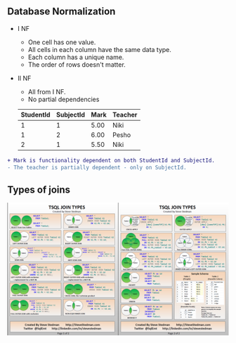 ## Database Normalization

  - I NF
    - One cell has one value.
    - All cells in each column have the same data type.
    - Each column has a unique name.
    - The order of rows doesn't matter.
- II NF
    - All from I NF.
    - No partial dependencies
&nbsp;
  
	| StudentId | SubjectId | Mark | Teacher |
	|-----------|-----------|------|---------|
	|     1     |     1     | 5.00 |  Niki   |  
	|     1     |     2     | 6.00 |  Pesho  |  
	|     2     |     1     | 5.50 |  Niki   |  
     


	
```diff 
+ Mark is functionality dependent on both StudentId and SubjectId.
- The teacher is partially dependent - only on SubjectId.
```


## Types of joins

![Types of Joins](T-SQL%20Joins.png "Types of Joins")
